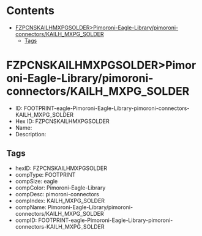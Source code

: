 



Contents
========

* [FZPCNSKAILHMXPGSOLDER>Pimoroni-Eagle-Library/pimoroni-connectors/KAILH_MXPG_SOLDER](#fzpcnskailhmxpgsolderpimoroni-eagle-librarypimoroni-connectorskailh_mxpg_solder)
	* [Tags](#tags)

# FZPCNSKAILHMXPGSOLDER>Pimoroni-Eagle-Library/pimoroni-connectors/KAILH_MXPG_SOLDER

- ID: FOOTPRINT-eagle-Pimoroni-Eagle-Library-pimoroni-connectors-KAILH_MXPG_SOLDER
- Hex ID: FZPCNSKAILHMXPGSOLDER
- Name: 
- Description: 

## Tags

- hexID: FZPCNSKAILHMXPGSOLDER
- oompType: FOOTPRINT
- oompSize: eagle
- oompColor: Pimoroni-Eagle-Library
- oompDesc: pimoroni-connectors
- oompIndex: KAILH_MXPG_SOLDER
- oompName: Pimoroni-Eagle-Library/pimoroni-connectors/KAILH_MXPG_SOLDER
- oompID: FOOTPRINT-eagle-Pimoroni-Eagle-Library-pimoroni-connectors-KAILH_MXPG_SOLDER
